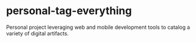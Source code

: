# personal-tag-everything
Personal project leveraging web and mobile development tools to catalog a variety of digital artifacts. 
